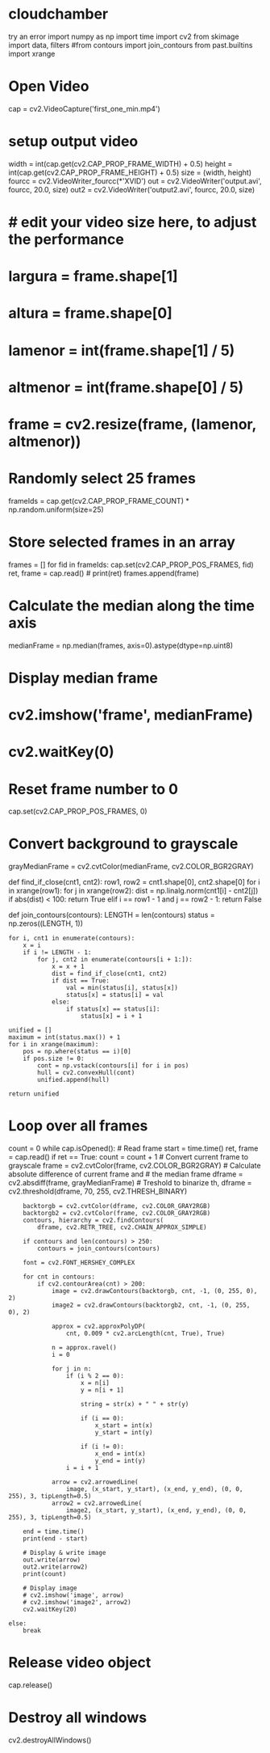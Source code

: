 # cloudchamber
try an error
import numpy as np
import time
import cv2
from skimage import data, filters
#from contours import join_contours
from past.builtins import xrange

# Open Video
cap = cv2.VideoCapture('first_one_min.mp4')

# setup output video
width = int(cap.get(cv2.CAP_PROP_FRAME_WIDTH) + 0.5)
height = int(cap.get(cv2.CAP_PROP_FRAME_HEIGHT) + 0.5)
size = (width, height)
fourcc = cv2.VideoWriter_fourcc(*'XVID')
out = cv2.VideoWriter('output.avi', fourcc, 20.0, size)
out2 = cv2.VideoWriter('output2.avi', fourcc, 20.0, size)

# # edit your video size here, to adjust the performance
# largura = frame.shape[1]
# altura = frame.shape[0]
# lamenor = int(frame.shape[1] / 5)
# altmenor = int(frame.shape[0] / 5)
# frame = cv2.resize(frame, (lamenor, altmenor))

# Randomly select 25 frames
frameIds = cap.get(cv2.CAP_PROP_FRAME_COUNT) * np.random.uniform(size=25)

# Store selected frames in an array
frames = []
for fid in frameIds:
    cap.set(cv2.CAP_PROP_POS_FRAMES, fid)
    ret, frame = cap.read()
    # print(ret)
    frames.append(frame)

# Calculate the median along the time axis
medianFrame = np.median(frames, axis=0).astype(dtype=np.uint8)

# Display median frame
# cv2.imshow('frame', medianFrame)
# cv2.waitKey(0)

# Reset frame number to 0
cap.set(cv2.CAP_PROP_POS_FRAMES, 0)

# Convert background to grayscale
grayMedianFrame = cv2.cvtColor(medianFrame, cv2.COLOR_BGR2GRAY)


def find_if_close(cnt1, cnt2):
    row1, row2 = cnt1.shape[0], cnt2.shape[0]
    for i in xrange(row1):
        for j in xrange(row2):
            dist = np.linalg.norm(cnt1[i] - cnt2[j])
            if abs(dist) < 100:
                return True
            elif i == row1 - 1 and j == row2 - 1:
                return False


def join_contours(contours):
    LENGTH = len(contours)
    status = np.zeros((LENGTH, 1))

    for i, cnt1 in enumerate(contours):
        x = i
        if i != LENGTH - 1:
            for j, cnt2 in enumerate(contours[i + 1:]):
                x = x + 1
                dist = find_if_close(cnt1, cnt2)
                if dist == True:
                    val = min(status[i], status[x])
                    status[x] = status[i] = val
                else:
                    if status[x] == status[i]:
                        status[x] = i + 1

    unified = []
    maximum = int(status.max()) + 1
    for i in xrange(maximum):
        pos = np.where(status == i)[0]
        if pos.size != 0:
            cont = np.vstack(contours[i] for i in pos)
            hull = cv2.convexHull(cont)
            unified.append(hull)

    return unified


# Loop over all frames
count = 0
while cap.isOpened():
    # Read frame
    start = time.time()
    ret, frame = cap.read()
    if ret == True:
        count = count + 1
        # Convert current frame to grayscale
        frame = cv2.cvtColor(frame, cv2.COLOR_BGR2GRAY)
        # Calculate absolute difference of current frame and
        # the median frame
        dframe = cv2.absdiff(frame, grayMedianFrame)
        # Treshold to binarize
        th, dframe = cv2.threshold(dframe, 70, 255, cv2.THRESH_BINARY)

        backtorgb = cv2.cvtColor(dframe, cv2.COLOR_GRAY2RGB)
        backtorgb2 = cv2.cvtColor(frame, cv2.COLOR_GRAY2RGB)
        contours, hierarchy = cv2.findContours(
            dframe, cv2.RETR_TREE, cv2.CHAIN_APPROX_SIMPLE)

        if contours and len(contours) > 250:
            contours = join_contours(contours)

        font = cv2.FONT_HERSHEY_COMPLEX

        for cnt in contours:
            if cv2.contourArea(cnt) > 200:
                image = cv2.drawContours(backtorgb, cnt, -1, (0, 255, 0), 2)
                image2 = cv2.drawContours(backtorgb2, cnt, -1, (0, 255, 0), 2)

                approx = cv2.approxPolyDP(
                    cnt, 0.009 * cv2.arcLength(cnt, True), True)

                n = approx.ravel()
                i = 0

                for j in n:
                    if (i % 2 == 0):
                        x = n[i]
                        y = n[i + 1]

                        string = str(x) + " " + str(y)

                        if (i == 0):
                            x_start = int(x)
                            y_start = int(y)

                        if (i != 0):
                            x_end = int(x)
                            y_end = int(y)
                    i = i + 1

                arrow = cv2.arrowedLine(
                    image, (x_start, y_start), (x_end, y_end), (0, 0, 255), 3, tipLength=0.5)
                arrow2 = cv2.arrowedLine(
                    image2, (x_start, y_start), (x_end, y_end), (0, 0, 255), 3, tipLength=0.5)

        end = time.time()
        print(end - start)

        # Display & write image
        out.write(arrow)
        out2.write(arrow2)
        print(count)

        # Display image
        # cv2.imshow('image', arrow)
        # cv2.imshow('image2', arrow2)
        cv2.waitKey(20)

    else:
        break

# Release video object
cap.release()

# Destroy all windows
cv2.destroyAllWindows()
